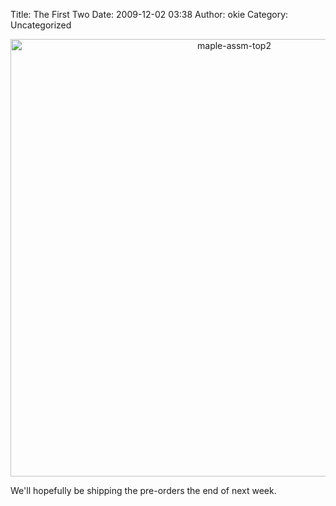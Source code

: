 Title: The First Two
Date: 2009-12-02 03:38
Author: okie
Category: Uncategorized

<center>
<img src="http://leaflabs.com/wp-content/uploads/maple-assm-top2-1024x568.jpg" alt="maple-assm-top2" width="700px">
</center>

We'll hopefully be shipping the pre-orders the end of next week.

